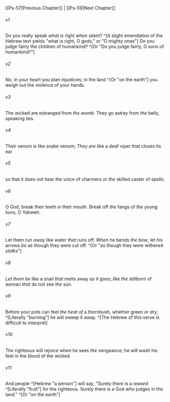 ﻿---
aliases:
  - Psalms 58
---

[[Ps-57|Previous Chapter]] | [[Ps-59|Next Chapter]]

###### v1
Do you really speak _what is_ right _when_ silent? ^[A slight emendation of the Hebrew text yields "what is right, O gods," or "O mighty ones"]
_Do_ you judge fairly the children of humankind? ^[Or "Do you judge fairly, O sons of humankind?"]

###### v2
No, in _your_ heart you plan injustices;
in the land ^[Or "on the earth"] you weigh out the violence of your hands.

###### v3
The wicked are estranged from _the_ womb.
They go astray from _the_ belly, speaking lies.

###### v4
Their venom _is_ like snake venom;
_They are_ like a deaf viper that closes its ear

###### v5
so that it does not hear _the_ voice of charmers
_or the_ skilled caster of spells.

###### v6
O God, break their teeth in their mouth.
Break off _the_ fangs of _the_ young lions, O Yahweh.

###### v7
Let them run _away_ like water _that_ runs off.
_When_ he bends _the bow_, let his arrows _be_ as though they were cut off. ^[Or "as though they were withered _stalks_"]

###### v8
_Let them be_ like a snail _that_ melts away _as_ it goes;
_like the_ stillborn of woman _that_ do not see _the_ sun.

###### v9
Before your pots can feel _the heat of_ a thornbush,
whether green _or_ _dry_, ^[Literally "burning"] he will sweep it away. ^[The Hebrew of this verse is difficult to interpret]

###### v10
_The_ righteous will rejoice when he sees _the_ vengeance;
he will wash his feet in the blood of the wicked.

###### v11
And people ^[Hebrew "a person"] will say, "Surely _there is_ a _reward_ ^[Literally "fruit"] for the righteous.
Surely there is a God _who_ judges in the land." ^[Or "on the earth"]